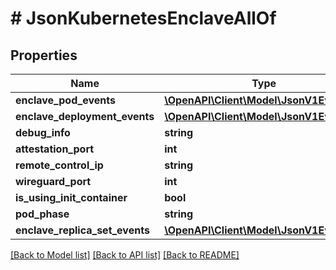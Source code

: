 # # JsonKubernetesEnclaveAllOf

## Properties

Name | Type | Description | Notes
------------ | ------------- | ------------- | -------------
**enclave_pod_events** | [**\OpenAPI\Client\Model\JsonV1EventList**](JsonV1EventList.md) |  | [optional]
**enclave_deployment_events** | [**\OpenAPI\Client\Model\JsonV1EventList**](JsonV1EventList.md) |  | [optional]
**debug_info** | **string** |  | [optional]
**attestation_port** | **int** |  | [optional]
**remote_control_ip** | **string** |  | [optional]
**wireguard_port** | **int** |  | [optional]
**is_using_init_container** | **bool** |  | [optional]
**pod_phase** | **string** |  | [optional]
**enclave_replica_set_events** | [**\OpenAPI\Client\Model\JsonV1EventList**](JsonV1EventList.md) |  | [optional]

[[Back to Model list]](../../README.md#models) [[Back to API list]](../../README.md#endpoints) [[Back to README]](../../README.md)
